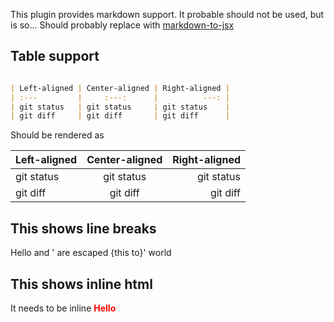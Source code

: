 This plugin provides markdown support.  It probable should not be used,
but is so... Should probably replace with [markdown-to-jsx](https://www.npmjs.com/package/markdown-to-jsx)

## Table support

```markdown

| Left-aligned | Center-aligned | Right-aligned |
| :---         |     :---:      |          ---: |
| git status   | git status     | git status    |
| git diff     | git diff       | git diff      |


```
Should be rendered as

| Left-aligned | Center-aligned | Right-aligned |
| :---         |     :---:      |          ---: |
| git status   | git status     | git status    |
| git diff     | git diff       | git diff      |


## This shows line breaks
Hello and ' are escaped {this to}'
world

## This shows inline html
It needs to be inline <span className='inline-hello' style="font-weight:bold;color:red">Hello</span>
